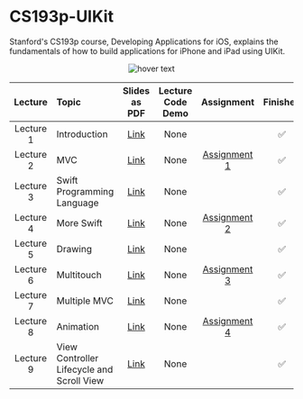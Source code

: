 # CS193p-UIKit

Stanford's CS193p course, Developing Applications for iOS, explains the fundamentals of how to build applications for iPhone and iPad using UIKit.

<p align="center">
  <img src="https://miro.medium.com/max/1200/1*UlybzoOkP5X87QLW7e7Hwg.png" title="hover text">
</p>

| Lecture   | Topic                                                 | Slides as PDF                                                                                                        | Lecture Code Demo     | Assignment                                                                               | Finished |
| :----:    | :---                                                  | :----:                                                                                                               | :----:                | :----:                                                                                   | :----:   |
| Lecture 1 | Introduction                                          | [Link](https://github.com/maksim-mitrofanov/CS193p-UIKit/blob/main/Lecture%20Slides/Lecture%201%20Slides.pdf)        | None                  |                                                                                          | ✅       |
| Lecture 2 | MVC                                                   | [Link](https://github.com/maksim-mitrofanov/CS193p-UIKit/blob/main/Lecture%20Slides/Lecture%202%20Slides.pdf)        | None                  | [Assignment 1](https://github.com/maksim-mitrofanov/CS193p-UIKit/tree/Assignment-1)      | ✅       |
| Lecture 3 | Swift Programming Language                            | [Link](https://github.com/maksim-mitrofanov/CS193p-UIKit/blob/main/Lecture%20Slides/Lecture%203%20Slides.pdf)        | None                  |                                                                                          | ✅       |
| Lecture 4 | More Swift                                            | [Link](https://github.com/maksim-mitrofanov/CS193p-UIKit/blob/main/Lecture%20Slides/Lecture%204%20Slides.pdf)        | None                  | [Assignment 2](https://github.com/maksim-mitrofanov/CS193p-UIKit/tree/Assignment-2)      | ✅       |
| Lecture 5 | Drawing                                               | [Link](https://github.com/maksim-mitrofanov/CS193p-UIKit/blob/main/Lecture%20Slides/Lecture%205%20Slides.pdf)        | None                  |                                                                                          | ✅       |
| Lecture 6 | Multitouch                                            | [Link](https://github.com/maksim-mitrofanov/CS193p-UIKit/blob/main/Lecture%20Slides/Lecture%206%20Slides.pdf)        | None                  | [Assignment 3](https://github.com/maksim-mitrofanov/CS193p-UIKit/tree/Assignment-3)      | ✅       |
| Lecture 7 | Multiple MVC                                          | [Link](https://github.com/maksim-mitrofanov/CS193p-UIKit/blob/main/Lecture%20Slides/Lecture%207%20Slides.pdf)        | None                  |                                                                                          | ✅       |
| Lecture 8 | Animation                                             | [Link](https://github.com/maksim-mitrofanov/CS193p-UIKit/blob/main/Lecture%20Slides/Lecture%208%20Slides.pdf)        | None                  | [Assignment 4](https://github.com/maksim-mitrofanov/CS193p-UIKit/tree/Assignment-4)      | ✅       |
| Lecture 9 | View Controller Lifecycle and Scroll View             | [Link](https://github.com/maksim-mitrofanov/CS193p-UIKit/blob/main/Lecture%20Slides/Lecture%209%20Slides.pdf)        | None                  |                                                                                          | ✅       |

